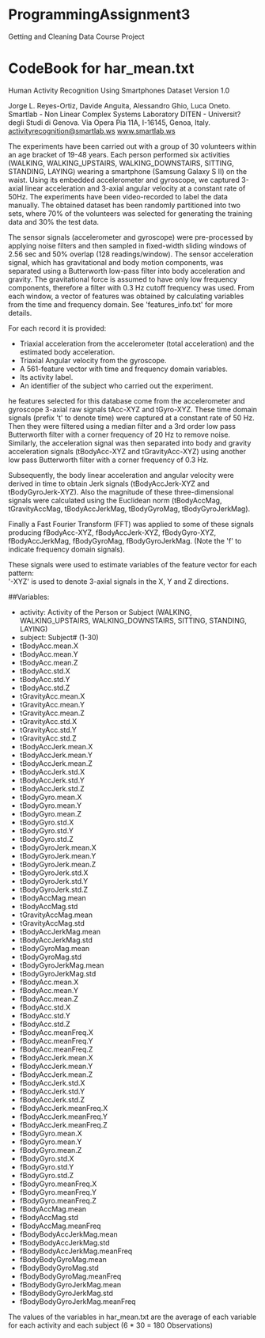 # ProgrammingAssignment3
Getting and Cleaning Data Course Project

# CodeBook for har_mean.txt


Human Activity Recognition Using Smartphones Dataset
Version 1.0

Jorge L. Reyes-Ortiz, Davide Anguita, Alessandro Ghio, Luca Oneto.
Smartlab - Non Linear Complex Systems Laboratory
DITEN - Universit? degli Studi di Genova.
Via Opera Pia 11A, I-16145, Genoa, Italy.
activityrecognition@smartlab.ws
www.smartlab.ws


The experiments have been carried out with a group of 30 volunteers within an age bracket of 19-48 years. Each person performed six activities (WALKING, WALKING_UPSTAIRS, WALKING_DOWNSTAIRS, SITTING, STANDING, LAYING) wearing a smartphone (Samsung Galaxy S II) on the waist. Using its embedded accelerometer and gyroscope, we captured 3-axial linear acceleration and 3-axial angular velocity at a constant rate of 50Hz. The experiments have been video-recorded to label the data manually. The obtained dataset has been randomly partitioned into two sets, where 70% of the volunteers was selected for generating the training data and 30% the test data. 

The sensor signals (accelerometer and gyroscope) were pre-processed by applying noise filters and then sampled in fixed-width sliding windows of 2.56 sec and 50% overlap (128 readings/window). The sensor acceleration signal, which has gravitational and body motion components, was separated using a Butterworth low-pass filter into body acceleration and gravity. The gravitational force is assumed to have only low frequency components, therefore a filter with 0.3 Hz cutoff frequency was used. From each window, a vector of features was obtained by calculating variables from the time and frequency domain. See 'features_info.txt' for more details. 

For each record it is provided:
- Triaxial acceleration from the accelerometer (total acceleration) and the estimated body acceleration.
- Triaxial Angular velocity from the gyroscope. 
- A 561-feature vector with time and frequency domain variables. 
- Its activity label. 
- An identifier of the subject who carried out the experiment.

he features selected for this database come from the accelerometer and gyroscope 3-axial raw signals tAcc-XYZ and tGyro-XYZ. These time domain signals (prefix 't' to denote time) were captured at a constant rate of 50 Hz. Then they were filtered using a median filter and a 3rd order low pass Butterworth filter with a corner frequency of 20 Hz to remove noise. Similarly, the acceleration signal was then separated into body and gravity acceleration signals (tBodyAcc-XYZ and tGravityAcc-XYZ) using another low pass Butterworth filter with a corner frequency of 0.3 Hz. 

Subsequently, the body linear acceleration and angular velocity were derived in time to obtain Jerk signals (tBodyAccJerk-XYZ and tBodyGyroJerk-XYZ). Also the magnitude of these three-dimensional signals were calculated using the Euclidean norm (tBodyAccMag, tGravityAccMag, tBodyAccJerkMag, tBodyGyroMag, tBodyGyroJerkMag). 

Finally a Fast Fourier Transform (FFT) was applied to some of these signals producing fBodyAcc-XYZ, fBodyAccJerk-XYZ, fBodyGyro-XYZ, fBodyAccJerkMag, fBodyGyroMag, fBodyGyroJerkMag. (Note the 'f' to indicate frequency domain signals). 

These signals were used to estimate variables of the feature vector for each pattern:  
'-XYZ' is used to denote 3-axial signals in the X, Y and Z directions.

##Variables:

- activity: Activity of the Person or Subject (WALKING, WALKING_UPSTAIRS, WALKING_DOWNSTAIRS, SITTING, STANDING, LAYING)
- subject: Subject# (1-30)
- tBodyAcc.mean.X
- tBodyAcc.mean.Y
- tBodyAcc.mean.Z
- tBodyAcc.std.X
- tBodyAcc.std.Y
- tBodyAcc.std.Z
- tGravityAcc.mean.X
- tGravityAcc.mean.Y
- tGravityAcc.mean.Z
- tGravityAcc.std.X
- tGravityAcc.std.Y
- tGravityAcc.std.Z
- tBodyAccJerk.mean.X
- tBodyAccJerk.mean.Y
- tBodyAccJerk.mean.Z
- tBodyAccJerk.std.X
- tBodyAccJerk.std.Y
- tBodyAccJerk.std.Z
- tBodyGyro.mean.X
- tBodyGyro.mean.Y
- tBodyGyro.mean.Z
- tBodyGyro.std.X
- tBodyGyro.std.Y
- tBodyGyro.std.Z
- tBodyGyroJerk.mean.X
- tBodyGyroJerk.mean.Y
- tBodyGyroJerk.mean.Z
- tBodyGyroJerk.std.X
- tBodyGyroJerk.std.Y
- tBodyGyroJerk.std.Z
- tBodyAccMag.mean
- tBodyAccMag.std
- tGravityAccMag.mean
- tGravityAccMag.std
- tBodyAccJerkMag.mean
- tBodyAccJerkMag.std
- tBodyGyroMag.mean
- tBodyGyroMag.std
- tBodyGyroJerkMag.mean
- tBodyGyroJerkMag.std
- fBodyAcc.mean.X
- fBodyAcc.mean.Y
- fBodyAcc.mean.Z
- fBodyAcc.std.X
- fBodyAcc.std.Y
- fBodyAcc.std.Z
- fBodyAcc.meanFreq.X
- fBodyAcc.meanFreq.Y
- fBodyAcc.meanFreq.Z
- fBodyAccJerk.mean.X
- fBodyAccJerk.mean.Y
- fBodyAccJerk.mean.Z
- fBodyAccJerk.std.X
- fBodyAccJerk.std.Y
- fBodyAccJerk.std.Z
- fBodyAccJerk.meanFreq.X
- fBodyAccJerk.meanFreq.Y
- fBodyAccJerk.meanFreq.Z
- fBodyGyro.mean.X
- fBodyGyro.mean.Y
- fBodyGyro.mean.Z
- fBodyGyro.std.X
- fBodyGyro.std.Y
- fBodyGyro.std.Z
- fBodyGyro.meanFreq.X
- fBodyGyro.meanFreq.Y
- fBodyGyro.meanFreq.Z
- fBodyAccMag.mean
- fBodyAccMag.std
- fBodyAccMag.meanFreq
- fBodyBodyAccJerkMag.mean
- fBodyBodyAccJerkMag.std
- fBodyBodyAccJerkMag.meanFreq
- fBodyBodyGyroMag.mean
- fBodyBodyGyroMag.std
- fBodyBodyGyroMag.meanFreq
- fBodyBodyGyroJerkMag.mean
- fBodyBodyGyroJerkMag.std
- fBodyBodyGyroJerkMag.meanFreq

The values of the variables in har_mean.txt are the average of each variable for each activity and each subject (6 * 30 = 180 Observations)
